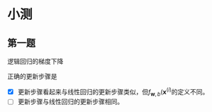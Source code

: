 # 小测

## 第一题

逻辑回归的梯度下降

正确的更新步骤是

- [x] 更新步骤看起来与线性回归的更新步骤类似，但$f_{\mathbf{w},b}(\mathbf{x}^{(i)}$的定义不同。
- [ ] 更新步骤与线性回归的更新步骤相同。